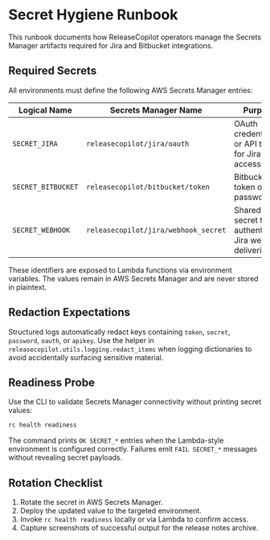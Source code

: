 # Secret Hygiene Runbook

This runbook documents how ReleaseCopilot operators manage the Secrets Manager
artifacts required for Jira and Bitbucket integrations.

## Required Secrets

All environments must define the following AWS Secrets Manager entries:

| Logical Name | Secrets Manager Name | Purpose |
| --- | --- | --- |
| `SECRET_JIRA` | `releasecopilot/jira/oauth` | OAuth credentials or API token for Jira access |
| `SECRET_BITBUCKET` | `releasecopilot/bitbucket/token` | Bitbucket API token or app password |
| `SECRET_WEBHOOK` | `releasecopilot/jira/webhook_secret` | Shared secret that authenticates Jira webhook deliveries |

These identifiers are exposed to Lambda functions via environment variables.
The values remain in AWS Secrets Manager and are never stored in plaintext.

## Redaction Expectations

Structured logs automatically redact keys containing `token`, `secret`,
`password`, `oauth`, or `apikey`. Use the helper in
`releasecopilot.utils.logging.redact_items` when logging dictionaries to avoid
accidentally surfacing sensitive material.

## Readiness Probe

Use the CLI to validate Secrets Manager connectivity without printing secret
values:

```bash
rc health readiness
```

The command prints `OK SECRET_*` entries when the Lambda-style environment is
configured correctly. Failures emit `FAIL SECRET_*` messages without revealing
secret payloads.

## Rotation Checklist

1. Rotate the secret in AWS Secrets Manager.
2. Deploy the updated value to the targeted environment.
3. Invoke `rc health readiness` locally or via Lambda to confirm access.
4. Capture screenshots of successful output for the release notes archive.
